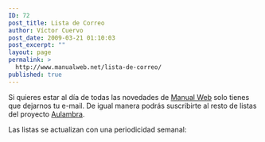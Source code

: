 ```yaml
---
ID: 72
post_title: Lista de Correo
author: Víctor Cuervo
post_date: 2009-03-21 01:10:03
post_excerpt: ""
layout: page
permalink: >
  http://www.manualweb.net/lista-de-correo/
published: true
---
```

Si quieres estar al día de todas las novedades de [Manual Web][1] solo tienes que dejarnos tu e-mail. De igual manera podrás suscribirte al resto de listas del proyecto [Aulambra][2].

Las listas se actualizan con una periodicidad semanal:

<!--phplist form-->

 [1]: / "Manual Web"
 [2]: http://www.aulambra.com/ "Aulambra"